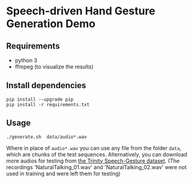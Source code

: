 # Speech-driven Hand Gesture Generation Demo

## Requirements
* python 3
* ffmpeg (to visualize the results)

## Install dependencies
```
pip install --upgrade pip
pip install -r requirements.txt
```

## Usage
```
./generate.sh  data/audio*.wav
```
Where in place of `audio*.wav` you can use any file from the folder `data`, which are chunks of the test sequences.
 Alternatively, you can download more audios for testing from [the Trinity Speech-Gesture dataset](https://trinityspeechgesture.scss.tcd.ie/Audio/).
(The recordings 'NaturalTalking_01.wav' and 'NaturalTalking_02.wav' were not used in training and were left them for testing)

